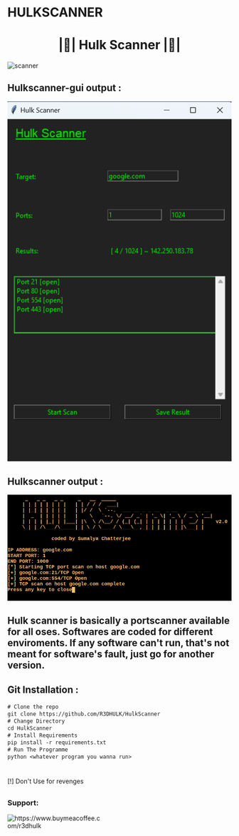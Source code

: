# HULKSCANNER
# <div align="center">|👾| Hulk Scanner |👾|</div> 
<img align='center' alt='scanner' src='https://www.google.com/url?sa=i&url=https%3A%2F%2Ftenor.com%2Fview%2Fradar-scanner-scanning-blip-gif-24064228&psig=AOvVaw3QB_NL4ovG7WGs4A2kfnmm&ust=1667332532005000&source=images&cd=vfe&ved=0CA0QjRxqFwoTCKClmOyfi_sCFQAAAAAdAAAAABAE'>

## Hulkscanner-gui output :
![](hulkscanner-gui.png)
## Hulkscanner output :
![](hulkscanner.png)
## Hulk scanner is basically a portscanner available for all oses. Softwares are coded for different enviroments. If any software can't run, that's not meant for software's fault, just go for another version. 
##
## Git Installation :
```
# Clone the repo
git clone https://github.com/R3DHULK/HulkScanner
# Change Directory
cd HulkScanner
# Install Requirements
pip install -r requirements.txt
# Run The Programme
python <whatever program you wanna run>
```
## 
#
[!] Don't Use for revenges
##
<h3 align="left">Support:</h3>
<p><a href="https://www.buymeacoffee.com/https://www.buymeacoffee.com/r3dhulk"> <img align="left" src="https://cdn.buymeacoffee.com/buttons/v2/default-yellow.png" height="50" width="210" alt="https://www.buymeacoffee.com/r3dhulk" /></a></p><br><br>
